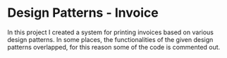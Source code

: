 # Design Patterns - Invoice

In this project I created a system for printing invoices based on various design patterns. In some places, the functionalities of the given design patterns overlapped, for this reason some of the code is commented out.
